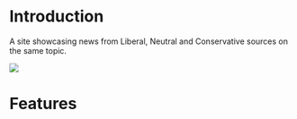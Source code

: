 <h1>Introduction</h1>
A site showcasing news from Liberal, Neutral and Conservative sources on the same topic.

![](News.gif|width=800)

<h1>Features</h1>
